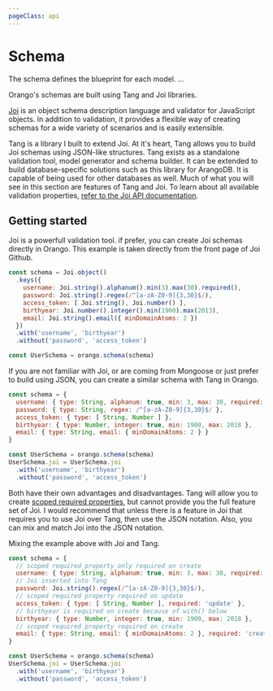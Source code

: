 ```yaml
---
pageClass: api
---
```


# Schema

The schema defines the blueprint for each model. ...

Orango's schemas are built using Tang and Joi libraries. 

[Joi](https://github.com/hapijs/joi) is an object schema description language and validator for JavaScript objects. In addition to
validation, it provides a flexible way of creating schemas for a wide variety of scenarios and is
easily extensible.


Tang is a library I built to extend Joi. At it's heart, Tang allows you to build Joi schemas using JSON-like structures.
Tang exists as a standalone validation tool, model generator and schema builder. It can be extended to build database-specific 
solutions such as this library for ArangoDB. It is capable of being used for other databases as well. Much of what you will
see in this section are features of Tang and Joi. To learn about all available validation properties, [refer to the Joi
API documentation](https://github.com/hapijs/joi).

## Getting started

Joi is a powerfull validation tool. if prefer, you can create Joi schemas directly in Orango. This example is taken directly from the front page of Joi Github.

```js
const schema = Joi.object()
  .keys({
    username: Joi.string().alphanum().min(3).max(30).required(),
    password: Joi.string().regex(/^[a-zA-Z0-9]{3,30}$/),
    access_token: [ Joi.string(), Joi.number() ],
    birthyear: Joi.number().integer().min(1900).max(2013),
    email: Joi.string().email({ minDomainAtoms: 2 })
  })
  .with('username', 'birthyear')
  .without('password', 'access_token')

const UserSchema = orango.schema(schema)
```

If you are not familiar with Joi, or are coming from Mongoose or just prefer to build using JSON, 
you can create a similar schema with Tang in Orango.

```js
const schema = {
  username: { type: String, alphanum: true, min: 3, max: 30, required: true },
  password: { type: String, regex: /^[a-zA-Z0-9]{3,30}$/ },
  access_token: { type: [ String, Number ] },
  birthyear: { type: Number, integer: true, min: 1900, max: 2018 },
  email: { type: String, email: { minDomainAtoms: 2 } }
}

const UserSchema = orango.schema(schema)
UserSchema.joi = UserSchema.joi
  .with('username', 'birthyear')
  .without('password', 'access_token')
```

Both have their own advantages and disadvantages. Tang will allow you to create [scoped required properties](), but cannot provide you the full feature set of Joi. I would recommend that unless there is a feature in Joi that requires you to use Joi over Tang, then use the JSON notation. Also, you can mix and match Joi into the JSON notation.

Mixing the example above with Joi and Tang.
```js
const schema = {
  // scoped required property only required on create
  username: { type: String, alphanum: true, min: 3, max: 30, required: 'create' },
  // Joi inserted into Tang
  password: Joi.string().regex(/^[a-zA-Z0-9]{3,30}$/),
  // scoped required property required on update
  access_token: { type: [ String, Number ], required: 'update' },
  // birthyear is required on create because of with() below
  birthyear: { type: Number, integer: true, min: 1900, max: 2018 },
  // scoped required property required on create
  email: { type: String, email: { minDomainAtoms: 2 }, required: 'create' }
}

const UserSchema = orango.schema(schema)
UserSchema.joi = UserSchema.joi
  .with('username', 'birthyear')
  .without('password', 'access_token')
```
